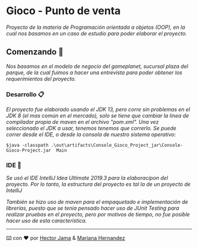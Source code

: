 # Gioco - Punto de venta

_Proyecto de la materia de Programación orientada a objetos (OOP), en la cual nos basamos en un caso de estudio para poder elaborar el proyecto._
## Comenzando 🚀

_Nos basamos en el modelo de negocio del gameplanet, sucursal plaza del parque, de la cual fuimos a hacer una entrevista para poder obtener los requerimientos del proyecto._

### Desarrollo 📋

_El proyecto fue elaborado usando el JDK 13, pero corre sin problemas en el JDK 8 (el mas común en el mercado), solo se tiene que cambiar la linea de compilador propia de maven en el archivo "pom.xml".
Una vez seleccionado el JDK a usar, tenemos tenemos que correrlo. Se puede correr desde el IDE, o desde la consola de nuestro sistema operativo:_

```
$java -classpath .\out\artifacts\Console_Gioco_Project_jar\Console-Gioco-Project.jar  Main
```

### IDE 🔧

_Se usó el IDE IntelliJ Idea Ultimate 2019.3 para la elaboracipon del proyecto. Por lo tanto, la estructura del proyecto es tal la de un proyecto de IntelliJ_

_También se hizo uso de maven para el empaquetado e implementación de librerías, puesto que se tenía pensado hacer uso de JUnit Testing para realizar pruebas en el proyecto, pero por motivos de tiempo, no fue posible hacer uso de esta caracteristica._


---
⌨️ con ❤️ por [Hector Jama](https://github.com/JamaHCS) & [Mariana Hernandez](https://github.com/MarianaHdz)
